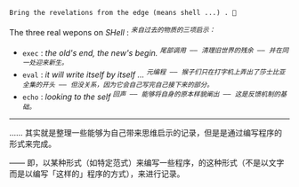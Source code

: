 

~~~ 
Bring the revelations from the edge (means shell ...) . 🦉
~~~

The three real wepons on *SHell* : <sup><kbd><var>来自过去的物质的三项启示：</var></kbd></sup>

- `exec` : *the old's end, the new's begin.* <sup><kbd><var>尾部调用 —— 清理旧世界的残余 —— 并在同一处迎来新生。</var></kbd></sup>
- `eval` : *it will write itself by itself ...* <sup><kbd><var>元编程 —— 猴子们只在打字机上弄出了莎士比亚全集的开头 —— 但没关系，因为它会自己写完自己接下来的部分。</var></kbd></sup>
- `echo` : *looking to the self* <sup><kbd><var>回声 —— 能够将自身的原本样貌阐出 —— 这是反馈机制的基础。</var></kbd></sup>

----

…… 其实就是整理一些能够为自己带来思维启示的记录，但是是通过编写程序的形式来完成。

 —— 即，以某种形式（如特定范式）来编写一些程序，的这种形式（不是以文字而是以编写「这样的」程序的方式），来进行记录。

